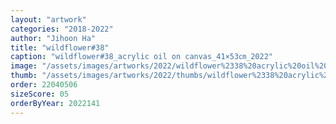 ```yaml
---
layout: "artwork"
categories: "2018-2022"
author: "Jihoon Ha"
title: "wildflower#38"
caption: "wildflower#38_acrylic oil on canvas_41×53㎝_2022"
image: "/assets/images/artworks/2022/wildflower%2338%20acrylic%20oil%20on%20canvas%2041x53cm%202022.jpg"
thumb: "/assets/images/artworks/2022/thumbs/wildflower%2338%20acrylic%20oil%20on%20canvas%2041x53cm%202022.jpg"
order: 22040506
sizeScore: 05
orderByYear: 2022141
---
```

